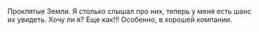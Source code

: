 <!--2025-10-19 11:49:04--><!--pdate:-->
Проклятые Земли. Я столько слышал про них, теперь у меня есть шанс их увидеть. Хочу ли я? Еще как!!! Особенно, в хорошей компании.